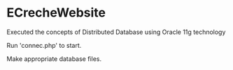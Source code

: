 # ECrecheWebsite
Executed the concepts of Distributed Database using Oracle 11g technology

Run 'connec.php' to start.

Make appropriate database files.